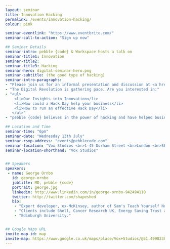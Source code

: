```yaml
---
layout: seminar
title: Innovation Hacking
permalink: /events/innovation-hacking/
colour: pink

seminar-eventlink: "https://www.eventbrite.com/"
seminar-call-to-action: "Sign up now"

## Seminar Details
seminar-intro: pebble {code} & Workspace hosts a talk on
seminar-title1: Innovation
seminar-title2:
seminar-title3: Hacking
seminar-hero: digital-seminar-hero.png
seminar-subtitle: (the good type of hacking)
seminar-intro-paragraphs:
- "Please join us for an informal presentation and discussion at <a href='http://www.workspace.co.uk/workspaces/vox-studios'>Vox Studios</a> to discuss how hacking can empower your team and drive innovation and growth."
- "The Digital Revolution is gathering pace. Are you interested in:"
- "<ul>
    <li>Our Insights into Innovation</li>
    <li>How could a Hack Day help your business</li>
    <li>How to run an effective Hack Day</li>
   </ul>"
- "pebble {code} believes in the power of hacking and have helped businesses large and small embed it into their culture and use it to kick start innovation."

## Location and Time
seminar-time: "6pm"
seminar-date: "Wednesday 13th July"
seminar-rsvp-address: "events@pebblecode.com"
seminar-location: "Vox Studios <br>1-45 Durham Street <br>London <br>SE11 5JH"
seminar-location-shorthand: "Vox Studios"


## Speakers
speakers:
 - name: George Ornbo
   id: george-ornbo
   jobtitle: MD, pebble {code}
   portrait: george.jpg
   linkedin: http://www.linkedin.com/in/george-ornbo-942494110
   twitter: http://twitter.com/shapeshed
   bio:
    - "Expert developer, ex-McKinsey, author of Sam's Teach Yourself Node.js in 24 hours and writes for Guardian on technology matters."
    - "Clients include Shell, Cancer Research UK, Energy Saving Trust and Prince's Trust."
    - "Edinburgh University."


## Google Maps URL
invite-map-id: map
invite-map: https://www.google.co.uk/maps/place/Vox+Studios/@51.4998238,-0.1419376,14z/data=!4m8!1m2!2m1!1svox+studios!3m4!1s0x487604ed1fb7e8fd:0xfe81af3650595ee2!8m2!3d51.4859298!4d-0.1185284
---
```

